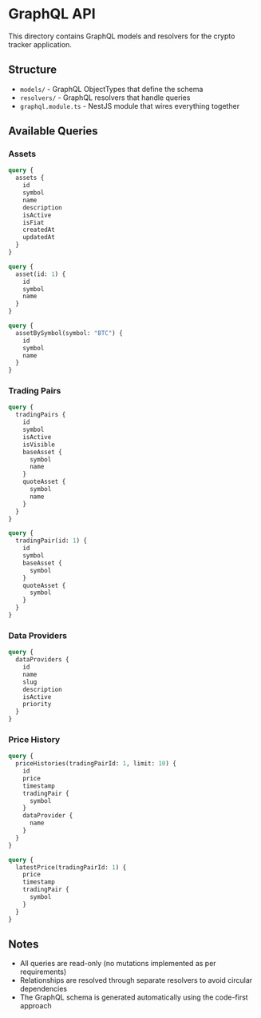 # GraphQL API

This directory contains GraphQL models and resolvers for the crypto tracker application.

## Structure

- `models/` - GraphQL ObjectTypes that define the schema
- `resolvers/` - GraphQL resolvers that handle queries
- `graphql.module.ts` - NestJS module that wires everything together

## Available Queries

### Assets
```graphql
query {
  assets {
    id
    symbol
    name
    description
    isActive
    isFiat
    createdAt
    updatedAt
  }
}

query {
  asset(id: 1) {
    id
    symbol
    name
  }
}

query {
  assetBySymbol(symbol: "BTC") {
    id
    symbol
    name
  }
}
```

### Trading Pairs
```graphql
query {
  tradingPairs {
    id
    symbol
    isActive
    isVisible
    baseAsset {
      symbol
      name
    }
    quoteAsset {
      symbol
      name
    }
  }
}

query {
  tradingPair(id: 1) {
    id
    symbol
    baseAsset {
      symbol
    }
    quoteAsset {
      symbol
    }
  }
}
```

### Data Providers
```graphql
query {
  dataProviders {
    id
    name
    slug
    description
    isActive
    priority
  }
}
```

### Price History
```graphql
query {
  priceHistories(tradingPairId: 1, limit: 10) {
    id
    price
    timestamp
    tradingPair {
      symbol
    }
    dataProvider {
      name
    }
  }
}

query {
  latestPrice(tradingPairId: 1) {
    price
    timestamp
    tradingPair {
      symbol
    }
  }
}
```

## Notes

- All queries are read-only (no mutations implemented as per requirements)
- Relationships are resolved through separate resolvers to avoid circular dependencies
- The GraphQL schema is generated automatically using the code-first approach
